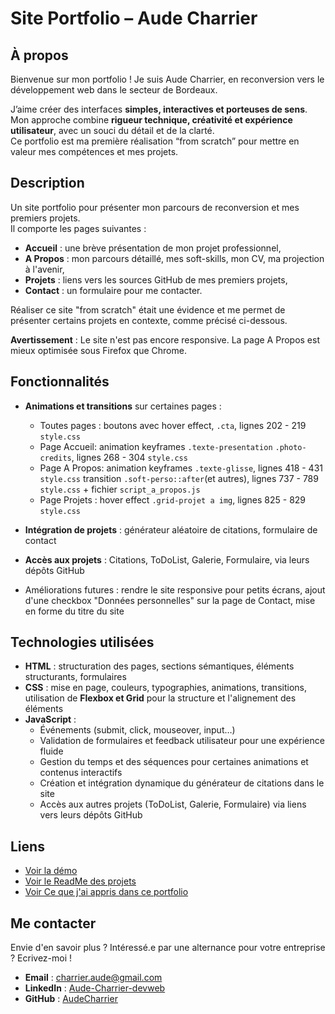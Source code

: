 # Site Portfolio – Aude Charrier

## À propos
Bienvenue sur mon portfolio !
Je suis Aude Charrier, en reconversion vers le développement web dans le secteur de Bordeaux.  

J’aime créer des interfaces **simples, interactives et porteuses de sens**.  
Mon approche combine **rigueur technique, créativité et expérience utilisateur**, avec un souci du détail et de la clarté.  
Ce portfolio est ma première réalisation “from scratch” pour mettre en valeur mes compétences et mes projets.

## Description
Un site portfolio pour présenter mon parcours de reconversion et mes premiers projets.  
Il comporte les pages suivantes :
- **Accueil** : une brève présentation de mon projet professionnel,
- **A Propos** : mon parcours détaillé, mes soft-skills, mon CV, ma projection à l'avenir,
- **Projets**  : liens vers les sources GitHub de mes premiers projets,  
- **Contact** : un formulaire pour me contacter.  

Réaliser ce site "from scratch" était une évidence et me permet de présenter certains projets en contexte, comme précisé ci-dessous.

**Avertissement** : Le site n'est pas encore responsive. La page A Propos est mieux optimisée sous Firefox que Chrome.

## Fonctionnalités
- **Animations et transitions** sur certaines pages :
    - Toutes pages : boutons avec hover effect, `.cta`, lignes 202 - 219 `style.css`
    - Page Accueil:  animation keyframes `.texte-presentation` `.photo-credits`, lignes 268 - 304 `style.css`
    - Page A Propos: animation keyframes `.texte-glisse`, lignes 418 - 431 `style.css`
                    transition `.soft-perso::after`(et autres), lignes 737 - 789 `style.css` + fichier `script_a_propos.js`
    - Page Projets : hover effect `.grid-projet a img`, lignes 825 - 829 `style.css`

- **Intégration de projets** : générateur aléatoire de citations, formulaire de contact
- **Accès aux projets** : Citations, ToDoList, Galerie, Formulaire, via leurs dépôts GitHub

- Améliorations futures : rendre le site responsive pour petits écrans, ajout d'une checkbox "Données personnelles" sur la page de Contact, mise en forme du titre du site

## Technologies utilisées
- **HTML** : structuration des pages, sections sémantiques, éléments structurants, formulaires
- **CSS** : mise en page, couleurs, typographies, animations, transitions, utilisation de **Flexbox et Grid** pour la structure et l'alignement des éléments  
- **JavaScript** :  
    - Événements (submit, click, mouseover, input…)  
    - Validation de formulaires et feedback utilisateur pour une expérience fluide  
    - Gestion du temps et des séquences pour certaines animations et contenus interactifs  
    - Création et intégration dynamique du générateur de citations dans le site  
    - Accès aux autres projets (ToDoList, Galerie, Formulaire) via liens vers leurs dépôts GitHub

## Liens
- [Voir la démo](https://audecharrier.github.io/Portfolio/) 
- [Voir le ReadMe des projets](./projets/Portfolio_ReadMe.md) 
- [Voir Ce que j'ai appris dans ce portfolio](./pdf/Les_commandements_du_codeur.pdf)

## Me contacter
Envie d'en savoir plus ? Intéressé.e par une alternance pour votre entreprise ? Ecrivez-moi !
- **Email** : [charrier.aude@gmail.com](mailto:charrier.aude@gmail.com)  
- **LinkedIn** : [Aude-Charrier-devweb](https://www.linkedin.com/in/aude-charrier-devweb/)  
- **GitHub** : [AudeCharrier](https://github.com/AudeCharrier/)



